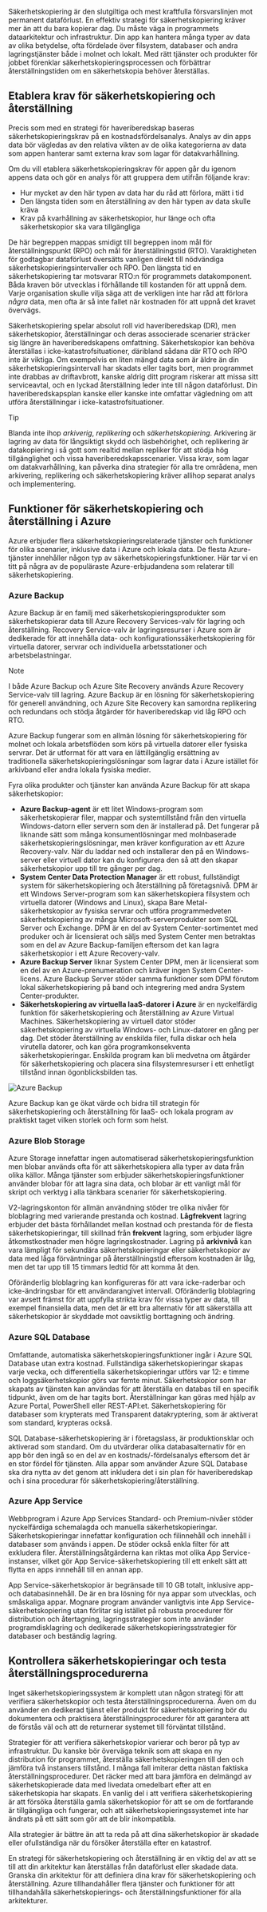 Säkerhetskopiering är den slutgiltiga och mest kraftfulla försvarslinjen mot permanent dataförlust. En effektiv strategi för säkerhetskopiering kräver mer än att du bara kopierar dag. Du måste väga in programmets dataarkitektur och infrastruktur. Din app kan hantera många typer av data av olika betydelse, ofta fördelade över filsystem, databaser och andra lagringstjänster både i molnet och lokalt. Med rätt tjänster och produkter för jobbet förenklar säkerhetskopieringsprocessen och förbättrar återställningstiden om en säkerhetskopia behöver återställas.

## <a name="establish-backup-and-restoration-requirements"></a>Etablera krav för säkerhetskopiering och återställning

Precis som med en strategi för haveriberedskap baseras säkerhetskopieringskrav på en kostnadsfördelsanalys. Analys av din apps data bör vägledas av den relativa vikten av de olika kategorierna av data som appen hanterar samt externa krav som lagar för datakvarhållning.

Om du vill etablera säkerhetskopieringskrav för appen går du igenom appens data och gör en analys för att gruppera dem utifrån följande krav:

* Hur mycket av den här typen av data har du råd att förlora, mätt i tid
* Den längsta tiden som en återställning av den här typen av data skulle kräva
* Krav på kvarhållning av säkerhetskopior, hur länge och ofta säkerhetskopior ska vara tillgängliga

De här begreppen mappas smidigt till begreppen inom mål för återställningspunkt (RPO) och mål för återställningstid (RTO). Varaktigheten för godtagbar dataförlust översätts vanligen direkt till nödvändiga säkerhetskopieringsintervaller och RPO. Den längsta tid en säkerhetskopiering tar motsvarar RTO:n för programmets datakomponent. Båda kraven bör utvecklas i förhållande till kostanden för att uppnå dem. Varje organisation skulle vilja säga att de verkligen inte har råd att förlora *några* data, men ofta är så inte fallet när kostnaden för att uppnå det kravet övervägs.

Säkerhetskopiering spelar absolut roll vid haveriberedskap (DR), men säkerhetskopior, återställningar och deras associerade scenarier sträcker sig längre än haveriberedskapens omfattning. Säkerhetskopior kan behöva återställas i icke-katastrofsituationer, däribland sådana där RTO och RPO inte är viktiga. Om exempelvis en liten mängd data som är äldre än din säkerhetskopieringsintervall har skadats eller tagits bort, men programmet inte drabbas av driftavbrott, kanske aldrig ditt program riskerar att missa sitt serviceavtal, och en lyckad återställning leder inte till någon dataförlust. Din haveriberedskapsplan kanske eller kanske inte omfattar vägledning om att utföra återställningar i icke-katastrofsituationer.

> [!TIP]
> Blanda inte ihop *arkiverig*, *replikering* och *säkerhetskopiering*. Arkivering är lagring av data för långsiktigt skydd och läsbehörighet, och replikering är datakopiering i så gott som realtid mellan repliker för att stödja hög tillgänglighet och vissa haveriberedskapsscenarier. Vissa krav, som lagar om datakvarhållning, kan påverka dina strategier för alla tre områdena, men arkivering, replikering och säkerhetskopiering kräver allihop separat analys och implementering.

## <a name="azure-backup-and-restore-capabilities"></a>Funktioner för säkerhetskopiering och återställning i Azure

Azure erbjuder flera säkerhetskopieringsrelaterade tjänster och funktioner för olika scenarier, inklusive data i Azure och lokala data. De flesta Azure-tjänster innehåller någon typ av säkerhetskopieringsfunktioner. Här tar vi en titt på några av de populäraste Azure-erbjudandena som relaterar till säkerhetskopiering.

### <a name="azure-backup"></a>Azure Backup

Azure Backup är en familj med säkerhetskopieringsprodukter som säkerhetskopierar data till Azure Recovery Services-valv för lagring och återställning. Recovery Service-valv är lagringsresurser i Azure som är dedikerade för att innehålla data- och konfigurationssäkerhetskopiering för virtuella datorer, servrar och individuella arbetsstationer och arbetsbelastningar.

> [!NOTE]
> I både Azure Backup och Azure Site Recovery används Azure Recovery Service-valv till lagring. Azure Backup är en lösning för säkerhetskopiering för generell användning, och Azure Site Recovery kan samordna replikering och redundans och stödja åtgärder för haveriberedskap vid låg RPO och RTO.

Azure Backup fungerar som en allmän lösning för säkerhetskopiering för molnet och lokala arbetsflöden som körs på virtuella datorer eller fysiska servrar. Det är utformat för att vara en lättillgänglig ersättning av traditionella säkerhetskopieringslösningar som lagrar data i Azure istället för arkivband eller andra lokala fysiska medier.

Fyra olika produkter och tjänster kan använda Azure Backup för att skapa säkerhetskopior:

* **Azure Backup-agent** är ett litet Windows-program som säkerhetskopierar filer, mappar och systemtillstånd från den virtuella Windows-datorn eller servern som den är installerad på. Det fungerar på liknande sätt som många konsumentlösningar med molnbaserade säkerhetskopieringslösningar, men kräver konfiguration av ett Azure Recovery-valv. När du laddar ned och installerar den på en Windows-server eller virtuell dator kan du konfigurera den så att den skapar säkerhetskopior upp till tre gånger per dag.
* **System Center Data Protection Manager** är ett robust, fullständigt system för säkerhetskopiering och återställning på företagsnivå. DPM är ett Windows Server-program som kan säkerhetskopiera filsystem och virtuella datorer (Windows and Linux), skapa Bare Metal-säkerhetskopior av fysiska servrar och utföra programmedveten säkerhetskopiering av många Microsoft-serverprodukter som SQL Server och Exchange. DPM är en del av System Center-sortimentet med produker och är licensierat och säljs med System Center men betraktas som en del av Azure Backup-familjen eftersom det kan lagra säkerhetskopior i ett Azure Recovery-valv.
* **Azure Backup Server** liknar System Center DPM, men är licensierat som en del av en Azure-prenumeration och kräver ingen System Center-licens. Azure Backup Server stöder samma funktioner som DPM förutom lokal säkerhetskopiering på band och integrering med andra System Center-produkter.
* **Säkerhetskopiering av virtuella IaaS-datorer i Azure** är en nyckelfärdig funktion för säkerhetskopiering och återställning av Azure Virtual Machines. Säkerhetskopiering av virtuell dator stöder säkerhetskopiering av virtuella Windows- och Linux-datorer en gång per dag. Det stöder återställning av enskilda filer, fulla diskar och hela virutella datorer, och kan göra programkonsekventa säkerhetskopieringar. Enskilda program kan bli medvetna om åtgärder för säkerhetskopiering och placera sina filsystemresurser i ett enhetligt tillstånd innan ögonblicksbilden tas.

![Azure Backup](../media-draft/azure-backup.png)

Azure Backup kan ge ökat värde och bidra till strategin för säkerhetskopiering och återställning för IaaS- och lokala program av praktiskt taget vilken storlek och form som helst.

### <a name="azure-blob-storage"></a>Azure Blob Storage

Azure Storage innefattar ingen automatiserad säkerhetskopieringsfunktion men blobar används ofta för att säkerhetskopiera alla typer av data från olika källor. Många tjänster som erbjuder säkerhetskopieringsfunktioner använder blobar för att lagra sina data, och blobar är ett vanligt mål för skript och verktyg i alla tänkbara scenarier för säkerhetskopiering.

V2-lagringskonton för allmän användning stöder tre olika nivåer för bloblagring med varierande prestanda och kostnad. **Lågfrekvent** lagring erbjuder det bästa förhållandet mellan kostnad och prestanda för de flesta säkerhetskopieringar, till skillnad från **frekvent** lagring, som erbjuder lägre åtkomstkostnader men högre lagringskostnader. Lagring på **arkivnivå** kan vara lämpligt för sekundära säkerhetskopieringar eller säkerhetskopior av data med låga förväntningar på återställningstid eftersom kostnaden är låg, men det tar upp till 15 timmars ledtid för att komma åt den.

Oföränderlig bloblagring kan konfigureras för att vara icke-raderbar och icke-ändringsbar för ett användarangivet intervall. Oföränderlig bloblagring var avsett främst för att uppfylla strikta krav för vissa typer av data, till exempel finansiella data, men det är ett bra alternativ för att säkerställa att säkerhetskopior är skyddade mot oavsiktlig borttagning och ändring.

### <a name="azure-sql-database"></a>Azure SQL Database

Omfattande, automatiska säkerhetskopieringsfunktioner ingår i Azure SQL Database utan extra kostnad. Fullständiga säkerhetskopieringar skapas varje vecka, och differentiella säkerhetskopieringar utförs var 12: e timme och loggsäkerhetskopior görs var femte minut. Säkerhetskopior som har skapats av tjänsten kan användas för att återställa en databas till en specifik tidpunkt, även om de har tagits bort. Återställningar kan göras med hjälp av Azure Portal, PowerShell eller REST-API:et. Säkerhetskopiering för databaser som krypterats med Transparent datakryptering, som är aktiverat som standard, krypteras också.

SQL Database-säkerhetskopiering är i företagslass, är produktionsklar och aktiverad som standard. Om du utvärderar olika databasalternativ för en app bör den ingå so en del av en kostnads/-fördelsanalys eftersom det är en stor fördel för tjänsten. Alla appar som använder Azure SQL Database ska dra nytta av det genom att inkludera det i sin plan för haveriberedskap och i sina procedurar för säkerhetskopiering/återställning.

### <a name="azure-app-service"></a>Azure App Service

Webbprogram i Azure App Services Standard- och Premium-nivåer stöder nyckelfärdiga schemalagda och manuella säkerhetskopieringar. Säkerhetskopieringar innefattar konfiguration och filinnehåll och innehåll i databaser som används i appen. De stöder också enkla filter för att exkludera filer. Återställningsåtgärderna kan riktas mot olika App Service-instanser, vilket gör App Service-säkerhetskopiering till ett enkelt sätt att flytta en apps innnehåll till en annan app.

App Service-säkerhetskopior är begränsade till 10 GB totalt, inklusive app- och databasinnehåll. De är en bra lösning för nya appar som utvecklas, och småskaliga appar. Mognare program använder vanligtvis inte App Service-säkerhetskopiering utan förlitar sig istället på robusta procedurer för distribution och återtagning, lagringsstrategier som inte använder programdisklagring och dedikerade säkerhetskopieringsstrategier för databaser och beständig lagring.

## <a name="verify-backups-and-test-restore-procedures"></a>Kontrollera säkerhetskopieringar och testa återställningsprocedurerna

Inget säkerhetskopieringssystem är komplett utan någon strategi för att verifiera säkerhetskopior och testa återställningsprocedurerna. Även om du använder en dedikerad tjänst eller produkt för säkerhetskopiering bör du dokumentera och praktisera återställningsprocedurer för att garantera att de förstås väl och att de returnerar systemet till förväntat tillstånd.

Strategier för att verifiera säkerhetskopior varierar och beror på typ av infrastruktur. Du kanske bör överväga teknik som att skapa en ny distribution för programmet, återställa säkerhetskopieringen till den och jämföra två instansers tillstånd. I många fall imiterar detta nästan faktiska återställningsprocedurer. Det räcker med att bara jämföra en delmängd av säkerhetskopierade data med livedata omedelbart efter att en säkerhetskopia har skapats. En vanlig del i att verifiera säkerhetskopiering är att försöka återställa gamla säkerhetskopior för att se om de fortfarande är tillgängliga och fungerar, och att säkerhetskopieringssystemet inte har ändrats på ett sätt som gör att de blir inkompatibla.

Alla strategier är bättre än att ta reda på att dina säkerhetskopior är skadade eller ofullständiga när du försöker återställa efter en katastrof.

En strategi för säkerhetskopiering och återställning är en viktig del av att se till att din arkitektur kan återställas från dataförlust eller skadade data. Granska din arkitektur för att definiera dina krav för säkerhetskopiering och återställning. Azure tillhandahåller flera tjänster och funktioner för att tillhandahålla säkerhetskopierings- och återställningsfunktioner för alla arkitekturer.
